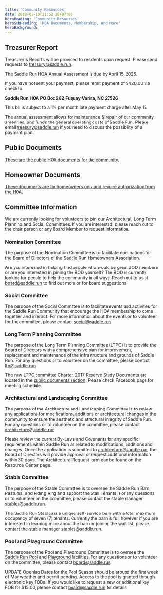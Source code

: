 ```yaml
---
title: 'Community Resources'
date: 2018-02-10T11:52:18+07:00
heroHeading: 'Community Resources'
heroSubHeading: 'HOA Documents, Membership, and More'
heroBackground: ''
---
```


## Treasurer Report

Treasurer's Reports will be provided to residents upon request.  Please send
requests to [treasury@saddle.run](mailto:treasury@saddle.run).

The Saddle Run HOA Annual Assessment is due by April 15, 2025.

If you have not sent your payment, please remit payment of $420.00 via check to:

**Saddle Run HOA**
**PO Box 262**
**Fuquay Varina, NC  27526**

This bill is subject to a 1% per month late payment charge after May 15.

The annual assessment allows for maintenance & repair of our community
amenities, and funds the general operating costs of Saddle Run. Please email
[treasury@saddle.run](mailto:treasury@saddle.run) if you need to discuss the
possibility of a payment plan.

## Public Documents

[These are the public HOA documents for the community.](https://drive.google.com/drive/folders/1L8oU683WB4U-9s2E0AB-hOZpOKnIwHVY?usp=sharing)

## Homeowner Documents

[These documents are for homeowners only and require authorization from the
HOA.](https://drive.google.com/drive/folders/1nsabJSzavODCRA_802IJkp5WpAsN5o0Q?usp=sharing)

## Committee Information

We are currently looking for volunteers to join our Architectural, Long-Term
Planning and Social Committees. If you are interested, please reach out to the
chair person or any Board Member to request information.

### Nomination Committee

The purpose of the Nomination Committee is to facilitate nominations for the
Board of Directors of the Saddle Run Homeowners Association.

Are you interested in helping find people who would be great BOD members or are
you interested in joining the BOD yourself? The BOD is currently looking for
people to help the community in all ways. Reach out to us at
[board@saddle.run](mailto:board@saddle.run) to find out more or for board
suggestions.

### Social Committee

The purpose of the Social Committee is to facilitate events and activities for
the Saddle Run Community that encourage the HOA membership to come together and
interact. For more information about the events or to volunteer for the
committee, please contact [social@saddle.run](mailto:social@saddle.run)

### Long Term Planning Committee

The purpose of the Long Term Planning Committee (LTPC) is to provide the Board
of Directors with a comprehensive plan for improvement, replacement and
maintenance of the infrastructure and grounds of Saddle Run. For any questions
or to volunteer on the committee, please contact
[ltp@saddle.run](mailto:ltp@saddle.run)

The new LTPC committee Charter, 2017 Reserve Study Documents are located in the
[public documents section](#public-documents). Please check Facebook page for
meeting schedule.

### Architectural and Landscaping Committee

The purpose of the Architecture and Landscaping Committee is to review any
applications for modifications, additions or architectural changes in the
community to ensure the aesthetic and structural integrity of Saddle Run. For
any questions or to volunteer on the committee, please contact
[architecture@saddle.run](mailto:architecture@saddle.run)

Please review the current By-Laws and Covenants for any specific requirements
within Saddle Run as related to modifications, additions and changes. Once the
application is submitted to
[architecture@saddle.run](mailto:architecture@saddle.run), the Board of
Directors will provide approval or request additional information within 30
days. The Architectural Request form can be found on the Resource Center page.

### Stable Committee

The purpose of the Stable Committee is to oversee the Saddle Run Barn, Pastures,
and Riding Ring and support the Stall Tenants. For any questions or to volunteer
on the committee, please contact the stable manager
[stables@saddle.run](mailto:stables@saddle.run).

The Saddle Run Stables is a unique self-service barn with a total maximum
occupancy of seven (7) tenants. Currently the barn is full however if you are
interested in learning more about the barn or joining the wait list, please
contact the stable manager
[stables@saddle.run](mailto:stables@saddle.run).

### Pool and Playground Committee

The purpose of the Pool and Playground Committee is to oversee the [Saddle Run
Pool](/pool) and [Playground](/playground) facilities. For any questions or to
volunteer on the committee, please contact
[board@saddle.run](mailto:board@saddle.run).

UPDATE Opening Dates for the Pool Season should be around the first week of May
weather and permit pending. Access to the pool is granted through electronic
key FOBs. If you would like to request a new or additional key FOB for $15.00,
please contact [board@saddle.run](mailto:board@saddle.run) for details.

